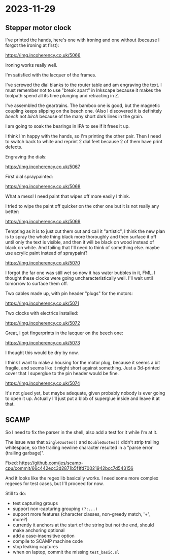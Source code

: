 # 2023-11-29

## Stepper motor clock

I've printed the hands, here's one with ironing and one without (because I forgot the ironing at first):

https://img.incoherency.co.uk/5066

Ironing works really well.

I'm satisfied with the lacquer of the frames.

I've screwed the dial blanks to the router table and am engraving the text. I must remember not to use
"break apart" in Inkscape because it makes the toolpath spend all its time plunging and retracting in Z.

I've assembled the geartrains. The bamboo one is good, but the magnetic coupling keeps slipping on the beech one.
(Also I discovered it is definitely *beech* not *birch* because of the many short dark lines in the grain.

I am going to soak the bearings in IPA to see if it frees it up.

I think I'm happy with the hands, so I'm printing the other pair. Then I need to switch back to white and
reprint 2 dial feet because 2 of them have print defects.

Engraving the dials:

https://img.incoherency.co.uk/5067

First dial spraypainted:

https://img.incoherency.co.uk/5068

What a mess! I need paint that wipes off more easily I think.

I tried to wipe the paint off quicker on the other one but it is not really any better:

https://img.incoherency.co.uk/5069

Tempting as it is to just cut them out and call it "artistic", I think the new plan is to spray the
whole thing black more thoroughly and then surface it off until only the text is visible, and then it
will be black on wood instead of black on white. And failing that I'll need to think of something else.
maybe use acrylic paint instead of spraypaint?

https://img.incoherency.co.uk/5070

I forgot the far one was still wet so now it has water bubbles in it, FML. I thought these clocks
were going uncharacteristically well. I'll wait until tomorrow to surface them off.

Two cables made up, with pin header "plugs" for the motors:

https://img.incoherency.co.uk/5071

Two clocks with electrics installed:

https://img.incoherency.co.uk/5072

Great, I got fingerprints in the lacquer on the beech one:

https://img.incoherency.co.uk/5073

I thought this would be dry by now.

I think I want to make a housing for the motor plug, because it seems a bit fragile, and seems like it might
short against something. Just a 3d-printed cover that I superglue to the pin header would be fine.

https://img.incoherency.co.uk/5074

It's not glued yet, but maybe adequate, given probably nobody is ever going to open it up. Actually I'll just
put a blob of superglue inside and leave it at that.

## SCAMP

So I need to fix the parser in the shell, also add a test for it while I'm at it.

The issue was that `SingleQuotes()` and `DoubleQuotes()` didn't strip trailing whitespace, so the trailing newline
character resulted in a "parse error (trailing garbage)".

Fixed: https://github.com/jes/scamp-cpu/commit/66c442ecc3d2871b5f1fd70021942bcc7d543156

And it looks like the regex lib basically works. I need some more complex regexes for test cases, but I'll proceed for
now.

Still to do:

 * test capturing groups
 * support non-capturing grouping `(?:...)`
 * support more features (character classes, non-greedy match, '+', more?)
 * currently it anchors at the start of the string but not the end, should make anchoring optional
 * add a case-insensitive option
 * compile to SCAMP machine code
 * stop leaking captures
 * when on laptop, commit the missing `test_basic.sl`
